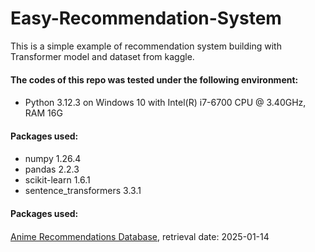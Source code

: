 # Easy-Recommendation-System
This is a simple example of recommendation system building with Transformer model and dataset from kaggle.

#### The codes of this repo was tested under the following environment: <h4>
* Python 3.12.3 on Windows 10 with Intel(R) i7-6700 CPU @ 3.40GHz, RAM 16G

#### Packages used: <h4>
* numpy 1.26.4
* pandas 2.2.3
* scikit-learn 1.6.1
* sentence_transformers 3.3.1

#### Packages used: <h4>
[Anime Recommendations Database]([https://www.kaggle.com/datasets/CooperUnion/anime-recommendations-database](https://www.kaggle.com/datasets/CooperUnion/anime-recommendations-database)](https://www.kaggle.com/datasets/CooperUnion/anime-recommendations-database)), retrieval date: 2025-01-14
